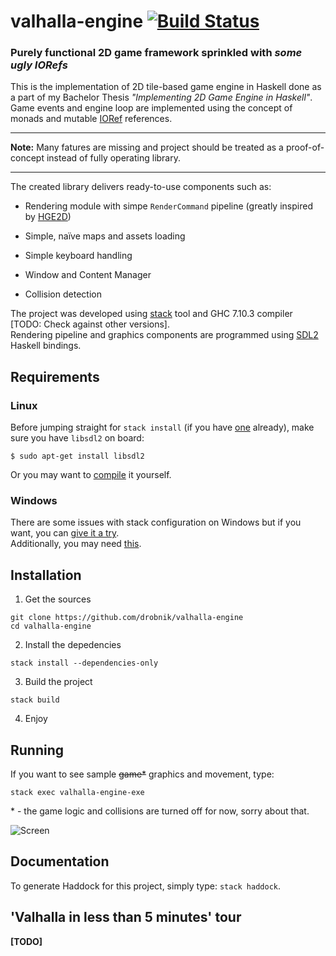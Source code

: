 # valhalla-engine [![Build Status](https://travis-ci.com/drobnik/valhalla-engine.svg?token=WzzDh4VCxkMCN8q8FX4r&branch=master)](https://travis-ci.com/drobnik/valhalla-engine)
### Purely functional 2D game framework sprinkled with _some ugly IORefs_

This is the implementation of 2D tile-based game engine in Haskell done as
a part of my Bachelor Thesis *"Implementing 2D Game Engine in Haskell"*.
Game events and engine loop are implemented using the concept of monads and mutable [IORef](https://hackage.haskell.org/package/base-4.9.0.0/docs/Data-IORef.html "IORef docs")
references.


___
**Note:** Many fatures are missing and project should be treated as a proof-of-concept
instead of fully operating library.
___



The created library delivers ready-to-use components such as:

+ Rendering module with simpe `RenderCommand` pipeline (greatly inspired
by [HGE2D](https://github.com/I3ck/HGE2D/blob/master/src/HGE2D/Datas.hs#L71-L84
"HGE2D RenderInstruction definition"))

+ Simple, naïve maps and assets loading

+ Simple keyboard handling

+ Window and Content Manager

+ Collision detection


The project was developed using [stack](https://docs.haskellstack.org/en/stable/README/
"stack") tool and GHC 7.10.3 compiler [TODO: Check against other versions]. \
Rendering pipeline and graphics components are programmed using
[SDL2](https://hackage.haskell.org/package/sdl2-2.2.0/docs/SDL.html "SDL2 docs")
Haskell bindings.



## Requirements


### Linux

Before jumping straight for `stack install` (if you have
[one](https://docs.haskellstack.org/en/stable/install_and_upgrade/#linux
"How to install stack on Linux") already), make sure you have `libsdl2` on board:
```
$ sudo apt-get install libsdl2
```
Or you may want to [compile](https://wiki.libsdl.org/Installation#Linux.2FUnix
"Compiling SDL2") it yourself.


### Windows

There are some issues with stack configuration on Windows but if you want,
you can
[give it a try](https://docs.haskellstack.org/en/stable/install_and_upgrade/#windows).\
Additionally, you may need
[this](http://lazyfoo.net/tutorials/SDL/01_hello_SDL/windows/mingw/index.php).



## Installation

1. Get the sources
```
git clone https://github.com/drobnik/valhalla-engine
cd valhalla-engine
```

2. Install the depedencies
```
stack install --dependencies-only
```

3. Build the project
```
stack build
```

4. Enjoy



## Running
If you want to see sample ~~game*~~ graphics and movement, type:
```
stack exec valhalla-engine-exe
```
\* - the game logic and collisions are turned off for now, sorry about that.

![Screen](http://i.imgur.com/K00B1qT.png)


## Documentation
To generate Haddock for this project, simply type: `stack haddock`.


## 'Valhalla in less than 5 minutes' tour
**[TODO]**
